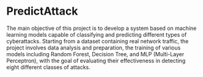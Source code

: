 # PredictAttack
The main objective of this project is to develop a system based on machine learning models capable of classifying and predicting different types of cyberattacks. Starting from a dataset containing real network traffic, the project involves data analysis and preparation, the training of various models including Random Forest, Decision Tree, and MLP (Multi-Layer Perceptron), with the goal of evaluating their effectiveness in detecting eight different classes of attacks.
